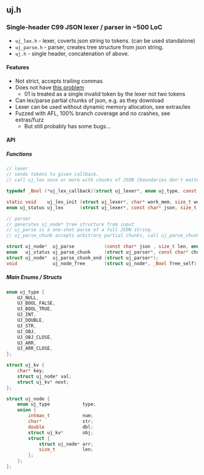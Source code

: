 ## uj.h

### Single-header C99 JSON lexer / parser in ~500 LoC

- `uj_lex.h` - lexer, coverts json string to tokens. (can be used standalone)
- `uj_parse.h` - parser, creates tree structure from json string.
- `uj.h` - single header, concatenation of above.

#### Features

- Not strict, accepts trailing commas
- Does not have [this problem](https://nullprogram.com/blog/2019/12/28/)
  - 01 is treated as a single invalid token by the lexer not two tokens
- Can lex/parse partial chunks of json, e.g. as they download
- Lexer can be used without dynamic memory allocation, see extras/lex
- Fuzzed with AFL, 100% branch coverage and no crashes, see extras/fuzz
  - But still probably has some bugs...

#### API

##### Functions

```c
// lexer
// sends tokens to given callback.
// call uj_lex once or more with chunks of JSON (boundaries don't matter)

typedef _Bool (*uj_lex_callback)(struct uj_lexer*, enum uj_type, const char* data, size_t len);

static void    uj_lex_init (struct uj_lexer*, char* work_mem, size_t work_mem_size);
enum uj_status uj_lex      (struct uj_lexer*, const char* json, size_t len, uj_lex_callback cb);

// parser
// generates uj_node* tree structure from input
// uj_parse is a one-shot parse of a full JSON string.
// uj_parse_chunk accepts arbitrary partial chunks, call uj_parse_chunk_end when you're done.

struct uj_node*  uj_parse           (const char* json , size_t len, enum uj_status* err);
enum   uj_status uj_parse_chunk     (struct uj_parser*, const char* chunk, size_t len);
struct uj_node*  uj_parse_chunk_end (struct uj_parser*);
void             uj_node_free       (struct uj_node*, _Bool free_self);
```

##### Main Enums / Structs

```c
enum uj_type {
	UJ_NULL,
	UJ_BOOL_FALSE,
	UJ_BOOL_TRUE,
	UJ_INT,
	UJ_DOUBLE,
	UJ_STR,
	UJ_OBJ,
	UJ_OBJ_CLOSE,
	UJ_ARR,
	UJ_ARR_CLOSE,
};

struct uj_kv {
	char* key;
	struct uj_node* val;
	struct uj_kv* next;
};

struct uj_node {
	enum uj_type            type;
	union {
		intmax_t            num;
		char*               str;
		double              dbl;
		struct uj_kv*       obj;
		struct {
			struct uj_node* arr;
			size_t          len;
		};
	};
};
```

